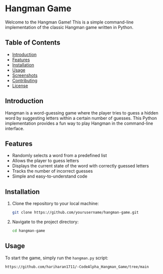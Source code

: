 # Hangman Game

Welcome to the Hangman Game! This is a simple command-line implementation of the classic Hangman game written in Python.

## Table of Contents

- [Introduction](#introduction)
- [Features](#features)
- [Installation](#installation)
- [Usage](#usage)
- [Screenshots](#screenshots)
- [Contributing](#contributing)
- [License](#license)

## Introduction

Hangman is a word-guessing game where the player tries to guess a hidden word by suggesting letters within a certain number of guesses. This Python implementation provides a fun way to play Hangman in the command-line interface.

## Features

- Randomly selects a word from a predefined list
- Allows the player to guess letters
- Displays the current state of the word with correctly guessed letters
- Tracks the number of incorrect guesses
- Simple and easy-to-understand code

## Installation

1. Clone the repository to your local machine:
    ```bash
    git clone https://github.com/yourusername/hangman-game.git
    ```
2. Navigate to the project directory:
    ```bash
    cd hangman-game
    ```

## Usage

To start the game, simply run the `hangman.py` script:

```bash
https://github.com/hariharan1711/-CodeAlpha_Hangman_Game/tree/main

